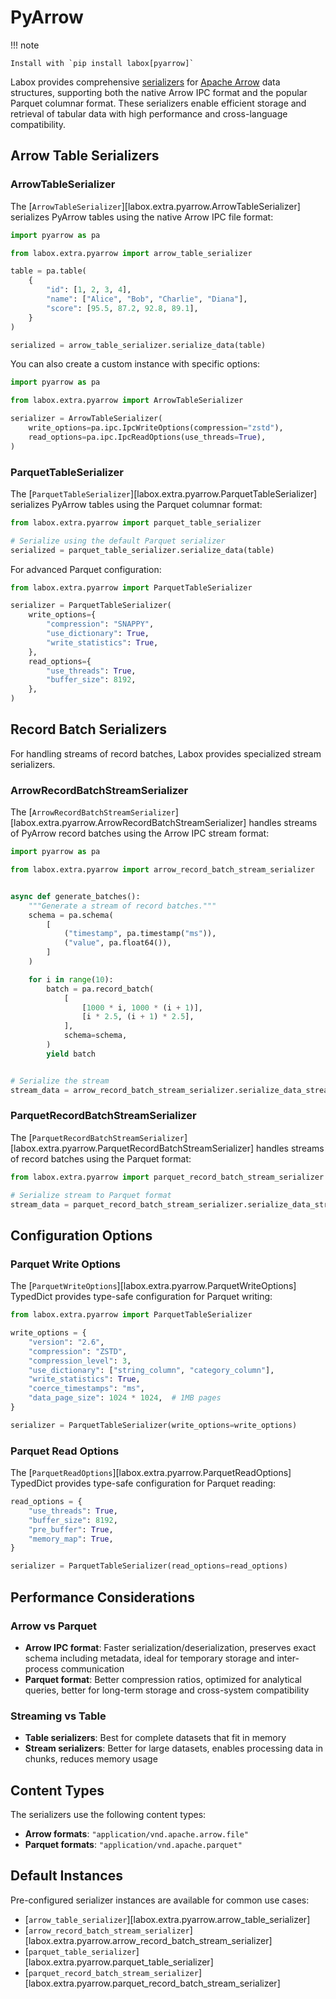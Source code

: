 # PyArrow

!!! note

    Install with `pip install labox[pyarrow]`

Labox provides comprehensive [serializers](../concepts/serializers.md) for
[Apache Arrow](https://arrow.apache.org/) data structures, supporting both the native
Arrow IPC format and the popular Parquet columnar format. These serializers enable
efficient storage and retrieval of tabular data with high performance and cross-language
compatibility.

## Arrow Table Serializers

### ArrowTableSerializer

The [`ArrowTableSerializer`][labox.extra.pyarrow.ArrowTableSerializer] serializes
PyArrow tables using the native Arrow IPC file format:

```python
import pyarrow as pa

from labox.extra.pyarrow import arrow_table_serializer

table = pa.table(
    {
        "id": [1, 2, 3, 4],
        "name": ["Alice", "Bob", "Charlie", "Diana"],
        "score": [95.5, 87.2, 92.8, 89.1],
    }
)

serialized = arrow_table_serializer.serialize_data(table)
```

You can also create a custom instance with specific options:

```python
import pyarrow as pa

from labox.extra.pyarrow import ArrowTableSerializer

serializer = ArrowTableSerializer(
    write_options=pa.ipc.IpcWriteOptions(compression="zstd"),
    read_options=pa.ipc.IpcReadOptions(use_threads=True),
)
```

### ParquetTableSerializer

The [`ParquetTableSerializer`][labox.extra.pyarrow.ParquetTableSerializer] serializes
PyArrow tables using the Parquet columnar format:

```python
from labox.extra.pyarrow import parquet_table_serializer

# Serialize using the default Parquet serializer
serialized = parquet_table_serializer.serialize_data(table)
```

For advanced Parquet configuration:

```python
from labox.extra.pyarrow import ParquetTableSerializer

serializer = ParquetTableSerializer(
    write_options={
        "compression": "SNAPPY",
        "use_dictionary": True,
        "write_statistics": True,
    },
    read_options={
        "use_threads": True,
        "buffer_size": 8192,
    },
)
```

## Record Batch Serializers

For handling streams of record batches, Labox provides specialized stream serializers.

### ArrowRecordBatchStreamSerializer

The
[`ArrowRecordBatchStreamSerializer`][labox.extra.pyarrow.ArrowRecordBatchStreamSerializer]
handles streams of PyArrow record batches using the Arrow IPC stream format:

```python
import pyarrow as pa

from labox.extra.pyarrow import arrow_record_batch_stream_serializer


async def generate_batches():
    """Generate a stream of record batches."""
    schema = pa.schema(
        [
            ("timestamp", pa.timestamp("ms")),
            ("value", pa.float64()),
        ]
    )

    for i in range(10):
        batch = pa.record_batch(
            [
                [1000 * i, 1000 * (i + 1)],
                [i * 2.5, (i + 1) * 2.5],
            ],
            schema=schema,
        )
        yield batch


# Serialize the stream
stream_data = arrow_record_batch_stream_serializer.serialize_data_stream(generate_batches())
```

### ParquetRecordBatchStreamSerializer

The
[`ParquetRecordBatchStreamSerializer`][labox.extra.pyarrow.ParquetRecordBatchStreamSerializer]
handles streams of record batches using the Parquet format:

```python
from labox.extra.pyarrow import parquet_record_batch_stream_serializer

# Serialize stream to Parquet format
stream_data = parquet_record_batch_stream_serializer.serialize_data_stream(generate_batches())
```

## Configuration Options

### Parquet Write Options

The [`ParquetWriteOptions`][labox.extra.pyarrow.ParquetWriteOptions] TypedDict provides
type-safe configuration for Parquet writing:

```python
from labox.extra.pyarrow import ParquetTableSerializer

write_options = {
    "version": "2.6",
    "compression": "ZSTD",
    "compression_level": 3,
    "use_dictionary": ["string_column", "category_column"],
    "write_statistics": True,
    "coerce_timestamps": "ms",
    "data_page_size": 1024 * 1024,  # 1MB pages
}

serializer = ParquetTableSerializer(write_options=write_options)
```

### Parquet Read Options

The [`ParquetReadOptions`][labox.extra.pyarrow.ParquetReadOptions] TypedDict provides
type-safe configuration for Parquet reading:

```python
read_options = {
    "use_threads": True,
    "buffer_size": 8192,
    "pre_buffer": True,
    "memory_map": True,
}

serializer = ParquetTableSerializer(read_options=read_options)
```

## Performance Considerations

### Arrow vs Parquet

- **Arrow IPC format**: Faster serialization/deserialization, preserves exact schema
    including metadata, ideal for temporary storage and inter-process communication
- **Parquet format**: Better compression ratios, optimized for analytical queries,
    better for long-term storage and cross-system compatibility

### Streaming vs Table

- **Table serializers**: Best for complete datasets that fit in memory
- **Stream serializers**: Better for large datasets, enables processing data in
    chunks, reduces memory usage

## Content Types

The serializers use the following content types:

- **Arrow formats**: `"application/vnd.apache.arrow.file"`
- **Parquet formats**: `"application/vnd.apache.parquet"`

## Default Instances

Pre-configured serializer instances are available for common use cases:

- [`arrow_table_serializer`][labox.extra.pyarrow.arrow_table_serializer]
- [`arrow_record_batch_stream_serializer`][labox.extra.pyarrow.arrow_record_batch_stream_serializer]
- [`parquet_table_serializer`][labox.extra.pyarrow.parquet_table_serializer]
- [`parquet_record_batch_stream_serializer`][labox.extra.pyarrow.parquet_record_batch_stream_serializer]
